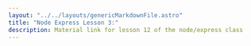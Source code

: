 ```yaml
---
layout: "../../layouts/genericMarkdownFile.astro"
title: "Node Express Lesson 3:"
description: Material link for lesson 12 of the node/express class
---
```

